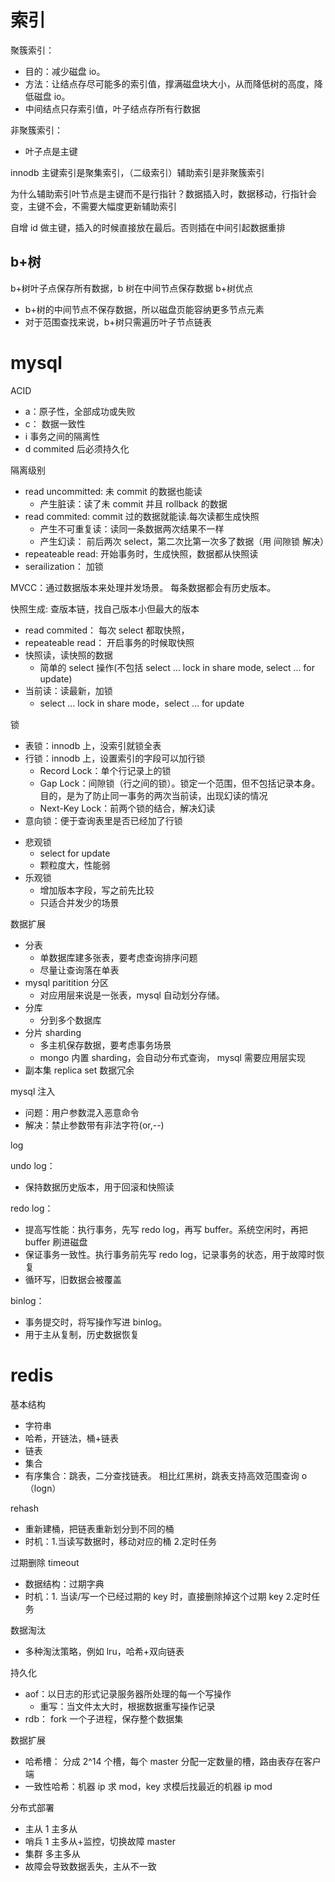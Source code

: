 # 索引

聚簇索引：

- 目的：减少磁盘 io。
- 方法：让结点存尽可能多的索引值，撑满磁盘块大小，从而降低树的高度，降低磁盘 io。
- 中间结点只存索引值，叶子结点存所有行数据

非聚簇索引：

- 叶子点是主键

innodb 主键索引是聚集索引，（二级索引）辅助索引是非聚簇索引

为什么辅助索引叶节点是主键而不是行指针？数据插入时，数据移动，行指针会变，主键不会，不需要大幅度更新辅助索引

自增 id 做主键，插入的时候直接放在最后。否则插在中间引起数据重排

## b+树

b+树叶子点保存所有数据，b 树在中间节点保存数据
b+树优点

- b+树的中间节点不保存数据，所以磁盘页能容纳更多节点元素
- 对于范围查找来说，b+树只需遍历叶子节点链表

# mysql

ACID

- a：原子性，全部成功或失败
- c： 数据一致性
- i 事务之间的隔离性
- d commited 后必须持久化

隔离级别

- read uncommitted: 未 commit 的数据也能读
  - 产生脏读：读了未 commit 并且 rollback 的数据
- read commited: commit 过的数据就能读.每次读都生成快照
  - 产生不可重复读：读同一条数据两次结果不一样
  - 产生幻读： 前后两次 select，第二次比第一次多了数据（用 间隙锁 解决）
- repeateable read: 开始事务时，生成快照，数据都从快照读
- serailization： 加锁

MVCC：通过数据版本来处理并发场景。 每条数据都会有历史版本。

快照生成: 查版本链，找自己版本小但最大的版本

- read commited： 每次 select 都取快照，
- repeateable read： 开启事务的时候取快照
- 快照读，读快照的数据
  - 简单的 select 操作(不包括 select ... lock in share mode, select ... for update)
- 当前读：读最新，加锁
  - select ... lock in share mode，select ... for update

锁

- 表锁：innodb 上，没索引就锁全表
- 行锁：innodb 上，设置索引的字段可以加行锁
  - Record Lock：单个行记录上的锁
  - Gap Lock：间隙锁（行之间的锁）。锁定一个范围，但不包括记录本身。目的，是为了防止同一事务的两次当前读，出现幻读的情况
  - Next-Key Lock：前两个锁的结合，解决幻读
- 意向锁：便于查询表里是否已经加了行锁

* 悲观锁
  - select for update
  - 颗粒度大，性能弱
* 乐观锁
  - 增加版本字段，写之前先比较
  - 只适合并发少的场景

数据扩展

- 分表
  - 单数据库建多张表，要考虑查询排序问题
  - 尽量让查询落在单表
- mysql paritition 分区
  - 对应用层来说是一张表，mysql 自动划分存储。
- 分库
  - 分到多个数据库
- 分片 sharding
  - 多主机保存数据，要考虑事务场景
  - mongo 内置 sharding，会自动分布式查询， mysql 需要应用层实现
- 副本集 replica set 数据冗余

mysql 注入

- 问题：用户参数混入恶意命令
- 解决：禁止参数带有非法字符(or,--)

log

undo log：

- 保持数据历史版本，用于回滚和快照读

redo log：

- 提高写性能：执行事务，先写 redo log，再写 buffer。系统空闲时，再把 buffer 刷进磁盘
- 保证事务一致性。执行事务前先写 redo log，记录事务的状态，用于故障时恢复
- 循环写，旧数据会被覆盖

binlog：

- 事务提交时，将写操作写进 binlog。
- 用于主从复制，历史数据恢复

# redis

基本结构

- 字符串
- 哈希，开链法，桶+链表
- 链表
- 集合
- 有序集合：跳表，二分查找链表。 相比红黑树，跳表支持高效范围查询 o（logn）

rehash

- 重新建桶，把链表重新划分到不同的桶
- 时机：1.当读写数据时，移动对应的桶 2.定时任务

过期删除 timeout

- 数据结构：过期字典
- 时机：1. 当读/写一个已经过期的 key 时，直接删除掉这个过期 key 2.定时任务

数据淘汰

- 多种淘汰策略，例如 lru，哈希+双向链表

持久化

- aof：以日志的形式记录服务器所处理的每一个写操作
  - 重写：当文件太大时，根据数据重写操作记录
- rdb： fork 一个子进程，保存整个数据集

数据扩展

- 哈希槽： 分成 2^14 个槽，每个 master 分配一定数量的槽，路由表存在客户端
- 一致性哈希：机器 ip 求 mod，key 求模后找最近的机器 ip mod

分布式部署

- 主从 1 主多从
- 哨兵 1 主多从+监控，切换故障 master
- 集群 多主多从
- 故障会导致数据丢失，主从不一致
